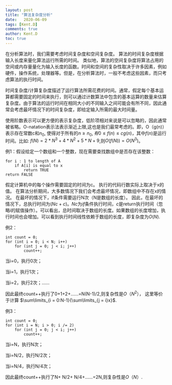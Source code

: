 ```yaml
---
layout: post
title: "算法复杂度分析"
date:   2020-06-09
tags: [Kent.D]
comments: true
author: Kent.D
toc: true
---
```




在分析算法时，我们需要考虑时间复杂度和空间复杂度。 算法的时间复杂度根据输入长度来量化算法运行所需的时间。 类似地，算法的空间复杂度将算法占用的空间或内存量量化为输入长度的函数。时间和空间的复杂性取决于许多因素，例如硬件，操作系统，处理器等。但是，在分析算法时，一般不考虑这些因素，而只考虑算法的执行时间。


时间复杂度/计算复杂度描述了运行算法所需花费的时间。通常，假定每个基本运算都需要固定的时间来执行，则可以通过计数算法中包含的基本运算的数量来估算复杂度。由于算法的运行时间在相同大小的不同输入之间可能会有所不同，因此通常会考虑最坏情况下的时间复杂度，即给定输入所需的最大时间量。


使用阶数表示可以更方便的表示复杂度，低阶项相对来说是可以忽略的，因此通常被省略。O-natation表示法表示渐近上限,这也是我们最常考虑的。即，O（g(n)）表示存在常数c和$n_0$, 使得对于所有的$n \ge n_0, 有0 \le f(n) \le cg(n)$，其中$f(n)$是运行时间。比如: 
$f(N)=2*N^3+4*N^2+5*N+9$,则$O(f(N))=O(N^3)$。


例1：假设给定一个数组和一个整数，现在需要查找数组中是否存在该整数：

```
for i : 1 to length of A
    if A[i] is equal to x
        return TRUE
return FALSE
```

假定计算机中的每个操作需要固定的时间为c。 执行的代码行数实际上取决于x的值。 在算法分析期间，大多数情况下我们会考虑最坏情况，即数组中不存在x的情况。 在最坏的情况下，if条件需要运行N次（N是数组的长度）。 因此，在最坏的情况下，总执行时间为$(Nc+c)$。$Nc$为$if$条件执行时间，$c$是return执行时间（忽略i的赋值操作）。可以看出，总时间取决于数组的长度。如果数组的长度增加，执行时间也会增加。可以看到执行时间线性依赖于数组的长度，即复杂度为$O(N)$.


例2：
```
int count = 0;
for (int i = 0; i < N; i++) 
    for (int j = 0; j < i; j++) 
        count++;
```
当i=0，执行0次；

当i=1，执行1次；

当i=2，执行2次；……

因此最终count++执行了0+1+2+……=N(N-1)/2,则复杂性是$O（N^2）$，
这里等价于计算 
$\sum\limits_{i = 0:N-1}{\sum\limits_{j = i}x}$.

例3：
```
int count = 0;
for (int i = N; i > 0; i /= 2) 
    for (int j = 0; j < i; j++) 
        count++;
```
当i=N，执行N次；

当i=N/2，执行N/2次；

当i=N/4，执行N/4次；

因此最终count++执行了N+ N/2+ N/4+……=2N,则复杂性是$O（N）.$

